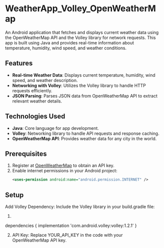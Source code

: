 ﻿# WeatherApp_Volley_OpenWeatherMap

An Android application that fetches and displays current weather data using the OpenWeatherMap API and the Volley library for network requests. This app is built using Java and provides real-time information about temperature, humidity, wind speed, and weather conditions.

## Features

- **Real-time Weather Data**: Displays current temperature, humidity, wind speed, and weather description.
- **Networking with Volley**: Utilizes the Volley library to handle HTTP requests efficiently.
- **JSON Parsing**: Parses JSON data from OpenWeatherMap API to extract relevant weather details.

## Technologies Used

- **Java**: Core language for app development.
- **Volley**: Networking library to handle API requests and response caching.
- **OpenWeatherMap API**: Provides weather data for any city in the world.

## Prerequisites

1. Register at [OpenWeatherMap](https://openweathermap.org/api) to obtain an API key.
2. Enable internet permissions in your Android project:
   ```xml
   <uses-permission android:name="android.permission.INTERNET" />

## Setup
Add Volley Dependency: Include the Volley library in your build.gradle file:

1)
dependencies {
    implementation 'com.android.volley:volley:1.2.1'
}

2) API Key: Replace YOUR_API_KEY in the code with your OpenWeatherMap API key.
